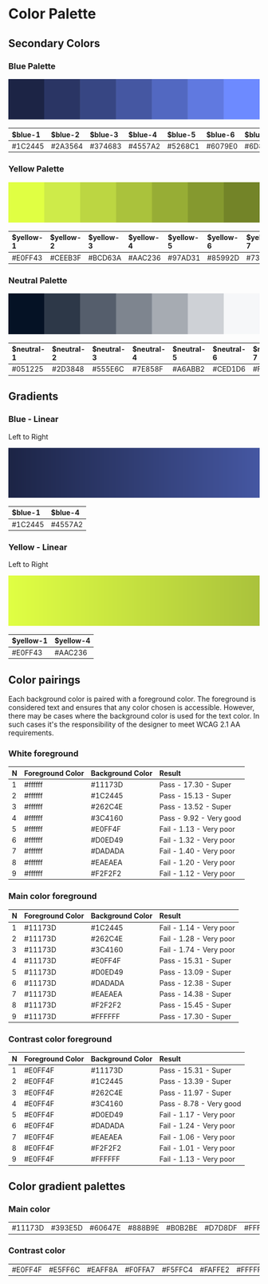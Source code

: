 # Color Palette

## Secondary Colors

### Blue Palette

![](../.gitbook/assets/blue-palette.svg)

| $blue-1 | $blue-2 | $blue-3 | $blue-4 | $blue-5 | $blue-6 | $blue-7 |
| :--- | :--- | :--- | :--- | :--- | :--- | :--- |
| \#1C2445 | \#2A3564 | \#374683 | \#4557A2 | \#5268C1 | \#6079E0 | \#6D8AFF |

### Yellow Palette

![](../.gitbook/assets/yellow-palette.svg)

| $yellow-1 | $yellow-2 | $yellow-3 | $yellow-4 | $yellow-5 | $yellow-6 | $yellow-7 |
| :--- | :--- | :--- | :--- | :--- | :--- | :--- |
| \#E0FF43 | \#CEEB3F | \#BCD63A | \#AAC236 | \#97AD31 | \#85992D | \#738428 |

### Neutral Palette

![](../.gitbook/assets/neutral-palette%20%281%29.svg)

| $neutral-1 | $neutral-2 | $neutral-3 | $neutral-4 | $neutral-5 | $neutral-6 | $neutral-7 |
| :--- | :--- | :--- | :--- | :--- | :--- | :--- |
| \#051225 | \#2D3848 | \#555E6C | \#7E858F | \#A6ABB2 | \#CED1D6 | \#F6F7F9 |

## Gradients

### Blue - Linear

Left to Right

![](../.gitbook/assets/blue-gradient.svg)

| $blue-1 | $blue-4 |
| :--- | :--- |
| \#1C2445 | \#4557A2 |

### Yellow - Linear

Left to Right

![](../.gitbook/assets/yellow-gradient.svg)

| $yellow-1 | $yellow-4 |
| :--- | :--- |
| \#E0FF43 | \#AAC236 |

## Color pairings

Each background color is paired with a foreground color. The foreground is considered text and ensures that any color chosen is accessible. However, there may be cases where the background color is used for the text color. In such cases it's the responsibility of the designer to meet WCAG 2.1 AA requirements.

### White foreground

| N | Foreground Color | Background Color | Result |
| :--- | :--- | :--- | :--- |
| 1 | \#ffffff | \#11173D | Pass - 17.30 - Super |
| 2 | \#ffffff | \#1C2445 | Pass - 15.13 - Super |
| 3 | \#ffffff | \#262C4E | Pass - 13.52 - Super |
| 4 | \#ffffff | \#3C4160 | Pass - 9.92 - Very good |
| 5 | \#ffffff | \#E0FF4F | Fail - 1.13 - Very poor |
| 6 | \#ffffff | \#D0ED49 | Fail - 1.32 - Very poor |
| 7 | \#ffffff | \#DADADA | Fail - 1.40 - Very poor |
| 8 | \#ffffff | \#EAEAEA | Fail - 1.20 - Very poor |
| 9 | \#ffffff | \#F2F2F2 | Fail - 1.12 - Very poor |

### Main color foreground

| N | Foreground Color | Background Color | Result |
| :--- | :--- | :--- | :--- |
| 1 | \#11173D | \#1C2445 | Fail - 1.14 - Very poor |
| 2 | \#11173D | \#262C4E | Fail - 1.28 - Very poor |
| 3 | \#11173D | \#3C4160 | Fail - 1.74 - Very poor |
| 4 | \#11173D | \#E0FF4F | Pass - 15.31 - Super |
| 5 | \#11173D | \#D0ED49 | Pass - 13.09 - Super |
| 6 | \#11173D | \#DADADA | Pass - 12.38 - Super |
| 7 | \#11173D | \#EAEAEA | Pass - 14.38 - Super |
| 8 | \#11173D | \#F2F2F2 | Pass - 15.45 - Super |
| 9 | \#11173D | \#FFFFFF | Pass - 17.30 - Super |

### Contrast color foreground

| N | Foreground Color | Background Color | Result |
| :--- | :--- | :--- | :--- |
| 1 | \#E0FF4F | \#11173D | Pass - 15.31 - Super |
| 2 | \#E0FF4F | \#1C2445 | Pass - 13.39 - Super |
| 3 | \#E0FF4F | \#262C4E | Pass - 11.97 - Super |
| 4 | \#E0FF4F | \#3C4160 | Pass - 8.78 - Very good |
| 5 | \#E0FF4F | \#D0ED49 | Fail - 1.17 - Very poor |
| 6 | \#E0FF4F | \#DADADA | Fail - 1.24 - Very poor |
| 7 | \#E0FF4F | \#EAEAEA | Fail - 1.06 - Very poor |
| 8 | \#E0FF4F | \#F2F2F2 | Fail - 1.01 - Very poor |
| 9 | \#E0FF4F | \#FFFFFF | Fail - 1.13 - Very poor |

## Color gradient palettes

### Main color

|  |  |  |  |  |  |  |
| :--- | :--- | :--- | :--- | :--- | :--- | :--- |
| \#11173D | \#393E5D | \#60647E | \#888B9E | \#B0B2BE | \#D7D8DF | \#FFFFFF |

### Contrast color

|  |  |  |  |  |  |  |
| :--- | :--- | :--- | :--- | :--- | :--- | :--- |
| \#E0FF4F | \#E5FF6C | \#EAFF8A | \#F0FFA7 | \#F5FFC4 | \#FAFFE2 | \#FFFFFF |

